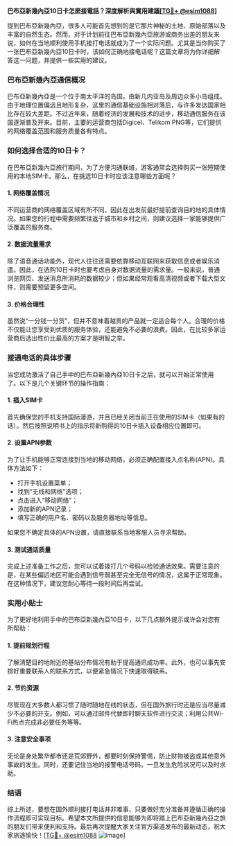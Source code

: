 **巴布亞新幾內亞10日卡怎麽接電話？深度解析與實用建議[[TG💪+ @esim1088](https://t.me/s/esim1088)]**

提到巴布亞新幾內亞，很多人可能首先想到的是它那片神秘的土地、原始部落以及丰富的自然生态。然而，对于计划前往巴布亞新幾內亞旅游或商务出差的朋友来说，如何在当地顺利使用手机接打电话就成为了一个实际问题。尤其是当你购买了一张巴布亞新幾內亞10日卡时，该如何正确地接电话呢？这篇文章将为你详细解答这一问题，并提供一些实用的建议。

### 巴布亞新幾內亞通信概况

巴布亞新幾內亞是一个位于南太平洋的岛国，由新几内亚岛及周边众多小岛组成。由于地理位置偏远且地形复杂，这里的通信基础设施相对落后，与许多发达国家相比存在较大差距。不过近年来，随着经济的发展和技术的进步，移动通信服务在该国逐渐普及开来。目前，主要的运营商包括Digicel、Telikom PNG等，它们提供的网络覆盖范围和服务质量各有特点。

### 如何选择合适的10日卡？

在巴布亞新幾內亞旅行期间，为了方便沟通联络，游客通常会选择购买一张短期使用的本地SIM卡。那么，在挑选10日卡时应该注意哪些方面呢？

#### 1. 网络覆盖情况
不同运营商的网络覆盖区域有所不同，因此在出发前最好提前查询目的地的具体情况。如果您的行程中需要频繁往返于城市和乡村之间，则建议选择一家能够提供广泛覆盖的服务商。

#### 2. 数据流量需求
除了语音通话功能外，现代人往往还需要依靠移动互联网来获取信息或者娱乐消遣。因此，在选购10日卡时也要考虑自身对数据流量的需求量。一般来说，普通浏览网页、发送消息所消耗的数据较少；但如果经常观看高清视频或者下载大型文件，则需要预留更多空间。

#### 3. 价格合理性
虽然说“一分钱一分货”，但并不意味着越贵的产品就一定适合每个人。合理的价格不仅能让您享受到优质的服务体验，还能避免不必要的浪费。因此，在比较多家运营商后选出性价比最高的方案才是明智之举。

### 接通电话的具体步骤

当您成功激活了自己手中的巴布亞新幾內亞10日卡之后，就可以开始正常使用了。以下是几个关键环节的操作指南：

#### 1. 插入SIM卡
首先确保您的手机支持国际漫游，并且已经关闭当前正在使用的SIM卡（如果有的话）。然后按照说明书上的指示将新购得的10日卡插入设备相应位置即可。

#### 2. 设置APN参数
为了让手机能够正常连接到当地的移动网络，必须正确配置接入点名称(APN)。具体方法如下：
- 打开手机设置菜单；
- 找到“无线和网络”选项；
- 点击进入“移动网络”；
- 添加新的APN记录；
- 填写正确的用户名、密码以及服务器地址等信息。

如果您不确定具体的APN设置，请直接联系当地客服人员寻求帮助。

#### 3. 测试通话质量
完成上述准备工作之后，您可以试着拨打几个号码以检验通话效果。需要注意的是，在某些偏远地区可能会遇到信号弱甚至完全无信号的情况，这属于正常现象。在这种情况下，建议您耐心等待一段时间后再尝试。

### 实用小贴士

为了更好地利用手中的巴布亞新幾內亞10日卡，以下几点额外提示或许会对您有所帮助：

#### 1. 提前规划行程
了解清楚目的地附近的基站分布情况有助于提高通讯成功率。此外，也可以事先安排好重要联系人的联系方式，以便紧急情况下快速取得联系。

#### 2. 节约资源
尽管现在大多数人都习惯了随时随地在线的状态，但在国外旅行时还是应当尽量减少不必要的开支。例如，可以通过邮件代替即时聊天软件进行交流；利用公共Wi-Fi热点完成非必要任务等等。

#### 3. 注意安全事项
无论是身处繁华都市还是荒郊野外，都要时刻保持警惕，防止财物被盗或其他意外事故的发生。同时，还要记住当地的报警电话号码，一旦发生危险状况可以及时求助。

### 结语

综上所述，要想在国外顺利接打电话并非难事，只要做好充分准备并遵循正确的操作流程即可实现目标。希望本文所提供的信息能够为即将踏上巴布亞新幾內亞之旅的朋友们带来便利和支持。最后再次提醒大家关注官方渠道发布的最新动态，祝大家旅途愉快！[[TG💪+ @esim1088](https://t.me/s/esim1088) ![Image](https://i.postimg.cc/4NQfJmqS/Snipaste-2025-05-13-00-14-12.png)]